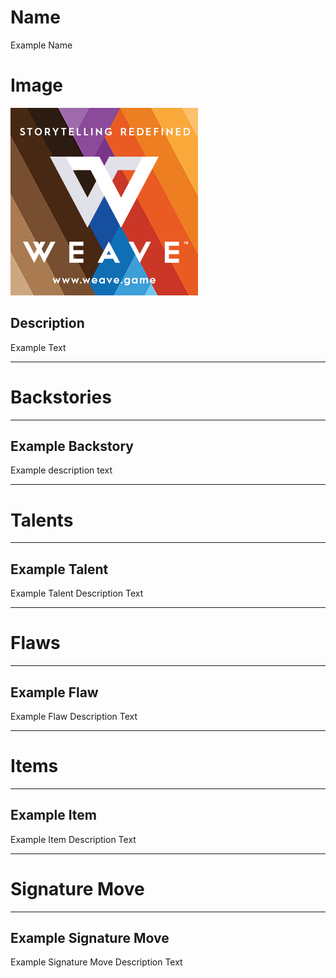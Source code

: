 # Name
Example Name

# Image
![Image](/images/logo.jpg)

## Description
Example Text

------------------------------
# Backstories
------------------------------
## Example Backstory
Example description text


------------------------------
# Talents
------------------------------
## Example Talent
Example Talent Description Text


------------------------------
# Flaws
------------------------------
## Example Flaw
Example Flaw Description Text


------------------------------
# Items
------------------------------
## Example Item
Example Item Description Text


------------------------------
# Signature Move
------------------------------
## Example Signature Move
Example Signature Move Description Text